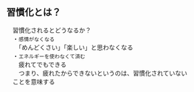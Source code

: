 ## 習慣化とは？
　習慣化されるとどうなるか？		
　・`感情がなくなる`  
	　　「めんどくさい」「楽しい」と思わなくなる  
　・`エネルギーを使わなくて済む`  
	　　疲れてでもできる  
	　　つまり、疲れたからできないというのは、習慣化されていない  
　ことを意味する

